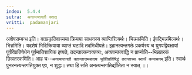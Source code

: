 ```yaml
---
index:  5.4.4
sutra:  अनत्यन्तगतौ क्तात्
vritti:  padamanjari
---
```


अशेषसम्बन्ध इति। क्तप्रकृतिवाच्यया क्रियया साधनस्य व्याप्तिरित्यर्थः। भिन्नकमिति। ईषद्भिन्नमित्यर्थः।
भिन्नमिति। यदशेषं भिदिक्रियाया व्याप्तं घटादि तदभिधीयते। इहानत्यन्तगतेः प्रकर्षस्य च युगपद्विवक्षायां पूर्वविप्रतिषेधेन पूर्वमातिशायिक इष्यते, तदन्तात्कन्वक्तव्यः, अक्तान्तत्वाद्धि न प्राप्नोति--भिन्नतरकं छिन्नतरकमिति। आह च--`अनत्यन्तगतौ क्तान्तात्तमबादयः पूर्वविप्रतिषिद्धं तदन्ताच्च स्वार्थे कन्वचनम्` इति। स्वार्थः पुनरनत्यन्तगतियुक्त एव, न शुद्धः। तथा हि सति अनत्यन्तगतिर्द्योतिता न स्यात् ।।

